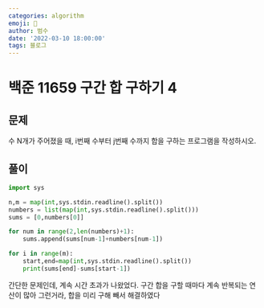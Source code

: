 ```yaml
---
categories: algorithm
emoji: 🏃
author: 범수
date: '2022-03-10 18:00:00'
tags: 블로그
---
```

<!-- 
튜토리얼, 하우 투 가이드, 설명 ,레퍼런스 
https://documentation.divio.com/tutorials/
-->

# 백준 11659 구간 합 구하기 4

## 문제

수 N개가 주어졌을 때, i번째 수부터 j번째 수까지 합을 구하는 프로그램을 작성하시오.

## 풀이

```python
import sys

n,m = map(int,sys.stdin.readline().split())
numbers = list(map(int,sys.stdin.readline().split()))
sums = [0,numbers[0]]

for num in range(2,len(numbers)+1):
    sums.append(sums[num-1]+numbers[num-1])

for i in range(m):
    start,end=map(int,sys.stdin.readline().split())
    print(sums[end]-sums[start-1])
```

간단한 문제인데, 계속 시간 초과가 나왔었다.
구간 합을 구할 때마다 계속 반복되는 연산이 많아 그런거라, 합을 미리 구해 빼서 해결하였다